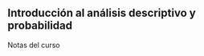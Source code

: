 Introducción al análisis descriptivo y probabilidad
---------------------------------------------------

Notas del curso
